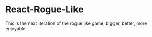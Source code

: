 # React-Rogue-Like
This is the next iteration of the rogue like game, bigger, better, more enjoyable
